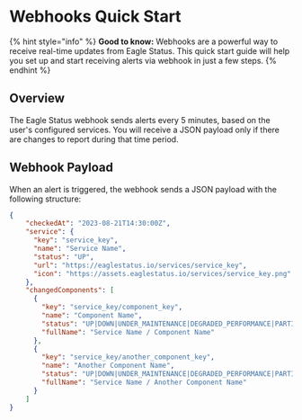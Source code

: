# Webhooks Quick Start

{% hint style="info" %}
**Good to know:** Webhooks are a powerful way to receive real-time updates from Eagle Status. This quick start guide will help you set up and start receiving alerts via webhook in just a few steps.
{% endhint %}

## Overview

The Eagle Status webhook sends alerts every 5 minutes, based on the user's configured services. You will receive a JSON payload only if there are changes to report during that time period.

## Webhook Payload

When an alert is triggered, the webhook sends a JSON payload with the following structure:

```json
{
    "checkedAt": "2023-08-21T14:30:00Z",
    "service": {
      "key": "service_key",
      "name": "Service Name",
      "status": "UP", 
      "url": "https://eaglestatus.io/services/service_key",
      "icon": "https://assets.eaglestatus.io/services/service_key.png"
    },
    "changedComponents": [
      {
        "key": "service_key/component_key",
        "name": "Component Name", 
        "status": "UP|DOWN|UNDER_MAINTENANCE|DEGRADED_PERFORMANCE|PARTIAL_OUTAGE",
        "fullName": "Service Name / Component Name"
      },
      {
        "key": "service_key/another_component_key",
        "name": "Another Component Name",
        "status": "UP|DOWN|UNDER_MAINTENANCE|DEGRADED_PERFORMANCE|PARTIAL_OUTAGE",
        "fullName": "Service Name / Another Component Name"
      }
    ]
}
```
